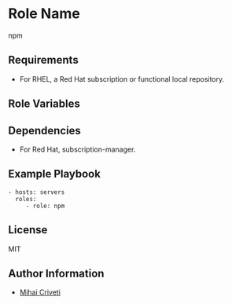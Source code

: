 Role Name
=========

npm

Requirements
------------

- For RHEL, a Red Hat subscription or functional local repository.

Role Variables
--------------


Dependencies
------------

- For Red Hat, subscription-manager.

Example Playbook
----------------

    - hosts: servers
      roles:
         - role: npm

License
-------

MIT

Author Information
------------------

- [Mihai Criveti](https://www.linkedin.com/in/crivetimihai/)

